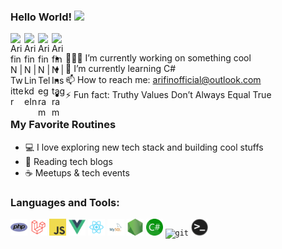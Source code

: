 ### Hello World! <img src="https://media.giphy.com/media/hvRJCLFzcasrR4ia7z/giphy.gif" width="27px">
<a href="https://twitter.com/arifinofficial">
  <img align="left" alt="Arifin N | Twitter" width="22px" src="https://cdn.jsdelivr.net/npm/simple-icons@v3/icons/twitter.svg" />
</a>
<a href="https://www.linkedin.com/in/arifinofficial">
  <img align="left" alt="Arifin N | LinkdeIn" width="22px" src="https://cdn.jsdelivr.net/npm/simple-icons@v3/icons/linkedin.svg" />
</a>
<a href="https://t.me/arifinofficial">
  <img align="left" alt="Arifin N | Telegram" width="22px" src="https://cdn.jsdelivr.net/npm/simple-icons@v3/icons/telegram.svg" />
</a>
<a href="https://www.instagram.com/arifinofficial">
  <img align="left" alt="Arifin N | Instagram" width="22px" src="https://cdn.jsdelivr.net/npm/simple-icons@v3/icons/instagram.svg" />
</a>

<br/>

- 👨🏻‍💻 I’m currently working on something cool
- 🚀 I’m currently learning C#
- 📫 How to reach me: arifinofficial@outlook.com
- ⚡ Fun fact: Truthy Values Don’t Always Equal True

### My Favorite Routines

- 💻 I love exploring new tech stack and building cool stuffs
- 📰 Reading tech blogs
- ☕️ Meetups & tech events

### Languages and Tools:

<code><img height="27" src="https://raw.githubusercontent.com/github/explore/ccc16358ac4530c6a69b1b80c7223cd2744dea83/topics/php/php.png" alt="laravel"></code>
<code><img height="27" src="https://raw.githubusercontent.com/github/explore/56a826d05cf762b2b50ecbe7d492a839b04f3fbf/topics/laravel/laravel.png" alt="php"></code>
<code><img height="27" src="https://raw.githubusercontent.com/github/explore/80688e429a7d4ef2fca1e82350fe8e3517d3494d/topics/javascript/javascript.png" alt="javascript"></code>
<code><img height="27" src="https://raw.githubusercontent.com/github/explore/80688e429a7d4ef2fca1e82350fe8e3517d3494d/topics/vue/vue.png" alt="vue"></code>
<code><img height="27" src="https://raw.githubusercontent.com/github/explore/80688e429a7d4ef2fca1e82350fe8e3517d3494d/topics/react/react.png" alt="react"></code>
<code><img height="27" src="https://raw.githubusercontent.com/github/explore/80688e429a7d4ef2fca1e82350fe8e3517d3494d/topics/mysql/mysql.png" alt="mysql"></code>
<code><img height="27" src="https://raw.githubusercontent.com/github/explore/80688e429a7d4ef2fca1e82350fe8e3517d3494d/topics/nodejs/nodejs.png" alt="nodejs"></code>
<code><img height="27" src="https://raw.githubusercontent.com/github/explore/80688e429a7d4ef2fca1e82350fe8e3517d3494d/topics/csharp/csharp.png" alt="c#"></code>
<code><img height="27" src="https://camo.githubusercontent.com/972b83b5e5f33e71f2c18414f088759f5dc9bfb7c8fc999ce48e630598d27966/68747470733a2f2f64657669636f6e732e6769746875622e696f2f64657669636f6e2f64657669636f6e2e6769742f69636f6e732f6769742f6769742d6f726967696e616c2e737667" alt="git"></code>
<code><img height="27" src="https://raw.githubusercontent.com/github/explore/80688e429a7d4ef2fca1e82350fe8e3517d3494d/topics/terminal/terminal.png" alt="terminal"></code>
